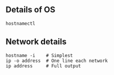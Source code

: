 ---
---

## Details of OS

```shell
hostnamectl
```

## Network details

```shell
hostname -i    # Simplest
ip -o address  # One line each network
ip address     # Full output
```
